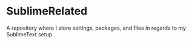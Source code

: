 # SublimeRelated
A repository where I store settings, packages, and files in regards to my SublimeText setup.
